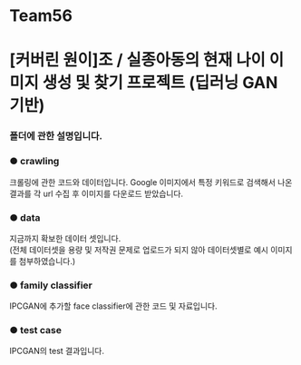 # Team56
# [커버린 원이]조  / 실종아동의 현재 나이 이미지 생성 및 찾기 프로젝트 (딥러닝 GAN 기반)

### 폴더에 관한 설명입니다.

### ● crawling
크롤링에 관한 코드와 데이터입니다.
Google 이미지에서 특정 키워드로 검색해서 나온 결과를 각 url 수집 후 이미지를 다운로드 받았습니다. 

### ● data
지금까지 확보한 데이터 셋입니다.  
(전체 데이터셋을 용량 및 저작권 문제로 업로드가 되지 않아 데이터셋별로 예시 이미지를 첨부하였습니다.)

### ● family classifier
IPCGAN에 추가할 face classifier에 관한 코드 및 자료입니다.

### ● test case
IPCGAN의 test 결과입니다.
